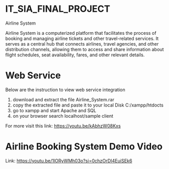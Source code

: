 # IT_SIA_FINAL_PROJECT

Airline System 

Airline System is a computerized platform that facilitates the process of booking and managing airline tickets and other travel-related services. It serves as a central hub that connects airlines, travel agencies, and other distribution channels, allowing them to access and share information about flight schedules, seat availability, fares, and other relevant details.


# Web Service

Below are the instruction to view web service integration

1. download and extract the file Airline_System.rar
2. copy the extracted file and paste it to your local Disk C:/xampp/htdocts
3. go to xampp and start Apache and SQL
4. on your browser search localhost/sample client

For more visit this link: https://youtu.be/kAbhzW08Kxs


# Airline Booking System Demo Video

Link: https://youtu.be/1lORyWMh03o?si=0chzOrDI4EuiSEk6


